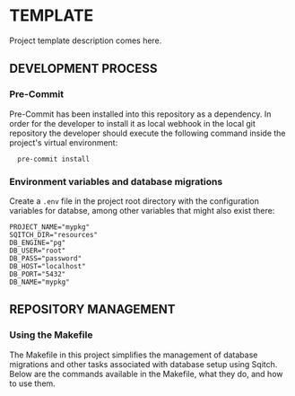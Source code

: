 # TEMPLATE

Project template description comes here. 

## DEVELOPMENT PROCESS

### Pre-Commit
Pre-Commit has been installed into this repository as a dependency. In order for the developer to install it as local webhook in the local git repository the developer should execute the following command inside the project's virtual environment:

```
  pre-commit install
```

### Environment variables and database migrations
Create a `.env` file in the project root directory with the configuration variables for databse, among other variables that might also exist there:

```
PROJECT_NAME="mypkg"
SQITCH_DIR="resources"
DB_ENGINE="pg"
DB_USER="root"
DB_PASS="password"
DB_HOST="localhost"
DB_PORT="5432"
DB_NAME="mypkg"
```

## REPOSITORY MANAGEMENT

### Using the Makefile

The Makefile in this project simplifies the management of database migrations and other tasks associated with database setup using Sqitch. Below are the commands available in the Makefile, what they do, and how to use them.

